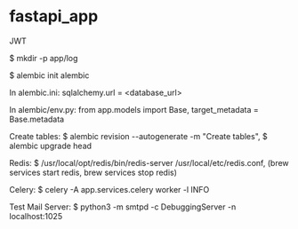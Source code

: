 # fastapi_app

JWT

$ mkdir -p app/log

$ alembic init alembic

In alembic.ini:
sqlalchemy.url = <database_url>

In alembic/env.py:
from app.models import Base,
target_metadata = Base.metadata

Create tables:
$ alembic revision --autogenerate -m "Create tables",
$ alembic upgrade head

Redis:
$ /usr/local/opt/redis/bin/redis-server /usr/local/etc/redis.conf,
(brew services start redis, brew services stop redis)

Celery:
$ celery -A app.services.celery worker -l INFO

Test Mail Server:
$ python3 -m smtpd -c DebuggingServer -n localhost:1025


